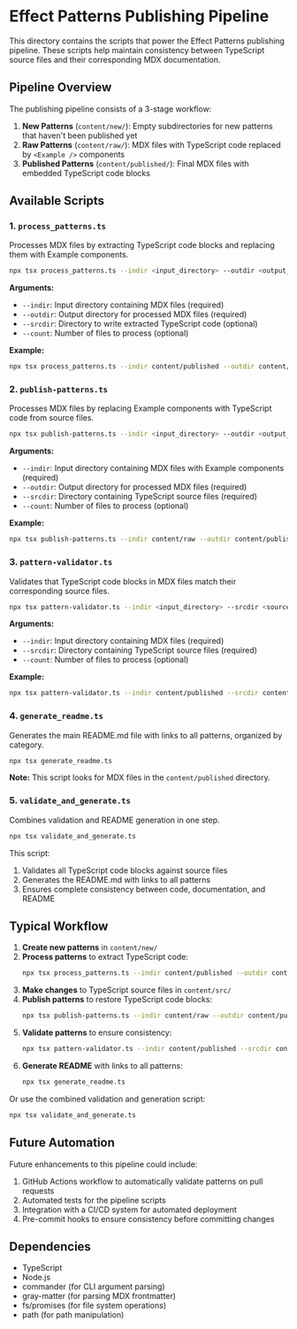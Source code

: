 # Effect Patterns Publishing Pipeline

This directory contains the scripts that power the Effect Patterns publishing pipeline. These scripts help maintain consistency between TypeScript source files and their corresponding MDX documentation.

## Pipeline Overview

The publishing pipeline consists of a 3-stage workflow:

1. **New Patterns** (`content/new/`): Empty subdirectories for new patterns that haven't been published yet
2. **Raw Patterns** (`content/raw/`): MDX files with TypeScript code replaced by `<Example />` components
3. **Published Patterns** (`content/published/`): Final MDX files with embedded TypeScript code blocks

## Available Scripts

### 1. `process_patterns.ts`

Processes MDX files by extracting TypeScript code blocks and replacing them with Example components.

```bash
npx tsx process_patterns.ts --indir <input_directory> --outdir <output_directory> [--srcdir <source_directory>] [--count <number>]
```

**Arguments:**
- `--indir`: Input directory containing MDX files (required)
- `--outdir`: Output directory for processed MDX files (required)
- `--srcdir`: Directory to write extracted TypeScript code (optional)
- `--count`: Number of files to process (optional)

**Example:**
```bash
npx tsx process_patterns.ts --indir content/published --outdir content/raw --srcdir content/src
```

### 2. `publish-patterns.ts`

Processes MDX files by replacing Example components with TypeScript code from source files.

```bash
npx tsx publish-patterns.ts --indir <input_directory> --outdir <output_directory> --srcdir <source_directory> [--count <number>]
```

**Arguments:**
- `--indir`: Input directory containing MDX files with Example components (required)
- `--outdir`: Output directory for processed MDX files (required)
- `--srcdir`: Directory containing TypeScript source files (required)
- `--count`: Number of files to process (optional)

**Example:**
```bash
npx tsx publish-patterns.ts --indir content/raw --outdir content/published --srcdir content/src
```

### 3. `pattern-validator.ts`

Validates that TypeScript code blocks in MDX files match their corresponding source files.

```bash
npx tsx pattern-validator.ts --indir <input_directory> --srcdir <source_directory> [--count <number>]
```

**Arguments:**
- `--indir`: Input directory containing MDX files (required)
- `--srcdir`: Directory containing TypeScript source files (required)
- `--count`: Number of files to process (optional)

**Example:**
```bash
npx tsx pattern-validator.ts --indir content/published --srcdir content/src
```

### 4. `generate_readme.ts`

Generates the main README.md file with links to all patterns, organized by category.

```bash
npx tsx generate_readme.ts
```

**Note:** This script looks for MDX files in the `content/published` directory.

### 5. `validate_and_generate.ts`

Combines validation and README generation in one step.

```bash
npx tsx validate_and_generate.ts
```

This script:
1. Validates all TypeScript code blocks against source files
2. Generates the README.md with links to all patterns
3. Ensures complete consistency between code, documentation, and README

## Typical Workflow

1. **Create new patterns** in `content/new/`
2. **Process patterns** to extract TypeScript code:
   ```bash
   npx tsx process_patterns.ts --indir content/published --outdir content/raw --srcdir content/src
   ```
3. **Make changes** to TypeScript source files in `content/src/`
4. **Publish patterns** to restore TypeScript code blocks:
   ```bash
   npx tsx publish-patterns.ts --indir content/raw --outdir content/published --srcdir content/src
   ```
5. **Validate patterns** to ensure consistency:
   ```bash
   npx tsx pattern-validator.ts --indir content/published --srcdir content/src
   ```
6. **Generate README** with links to all patterns:
   ```bash
   npx tsx generate_readme.ts
   ```

Or use the combined validation and generation script:
```bash
npx tsx validate_and_generate.ts
```

## Future Automation

Future enhancements to this pipeline could include:

1. GitHub Actions workflow to automatically validate patterns on pull requests
2. Automated tests for the pipeline scripts
3. Integration with a CI/CD system for automated deployment
4. Pre-commit hooks to ensure consistency before committing changes

## Dependencies

- TypeScript
- Node.js
- commander (for CLI argument parsing)
- gray-matter (for parsing MDX frontmatter)
- fs/promises (for file system operations)
- path (for path manipulation)

